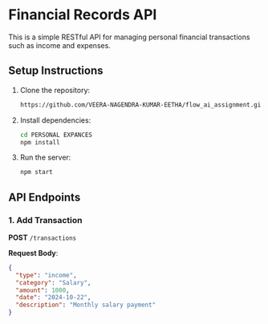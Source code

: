 # Financial Records API

This is a simple RESTful API for managing personal financial transactions such as income and expenses.

## Setup Instructions

1. Clone the repository:

   ```bash
   https://github.com/VEERA-NAGENDRA-KUMAR-EETHA/flow_ai_assignment.git
   ```

2. Install dependencies:

   ```bash
   cd PERSONAL EXPANCES
   npm install
   ```

3. Run the server:
   ```bash
   npm start
   ```

## API Endpoints

### 1. Add Transaction

**POST** `/transactions`

**Request Body**:

```json
{
  "type": "income",
  "category": "Salary",
  "amount": 1000,
  "date": "2024-10-22",
  "description": "Monthly salary payment"
}
```
